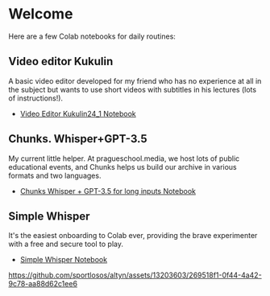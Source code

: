 # Welcome 

Here are a few Colab notebooks for daily routines:

## Video editor Kukulin
A basic video editor developed for my friend who has no experience at all in the subject but wants to use short videos with subtitles in his lectures (lots of instructions!).
- [Video Editor Kukulin24_1 Notebook](https://github.com/sportlosos/altyn/blob/main/Video_Editor_Kukulin24_1.ipynb)

## Chunks. Whisper+GPT-3.5
My current little helper. At pragueschool.media, we host lots of public educational events, and Chunks helps us build our archive in various formats and two languages.
- [Chunks Whisper + GPT-3.5 for long inputs Notebook](https://github.com/sportlosos/altyn/blob/main/Chunks_Whisper_%2B_GPT_3_5_for_long_inputs.ipynb)

## Simple Whisper
It's the easiest onboarding to Colab ever, providing the brave experimenter with a free and secure tool to play.
- [Simple Whisper Notebook](https://github.com/sportlosos/altyn/blob/main/Simple_Whisper.ipynb)

https://github.com/sportlosos/altyn/assets/13203603/269518f1-0f44-4a42-9c78-aa88d62c1ee6
